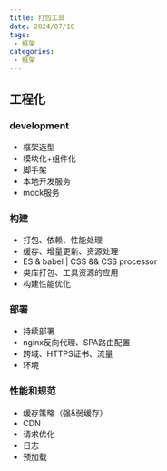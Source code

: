 ```yaml
---
title: 打包工具
date: 2024/07/16
tags:
 - 框架
categories:
 - 框架
---
```


## 工程化

### development

- 框架选型
- 模块化+组件化
- 脚手架
- 本地开发服务
- mock服务

### 构建

- 打包、依赖、性能处理
- 缓存、增量更新、资源处理
- ES & babel | CSS && CSS processor
- 类库打包、工具资源的应用
- 构建性能优化

### 部署

- 持续部署
- nginx反向代理、SPA路由配置
- 跨域、HTTPS证书、流量
- 环境

### 性能和规范

- 缓存策略（强&弱缓存）
- CDN
- 请求优化
- 日志
- 预加载